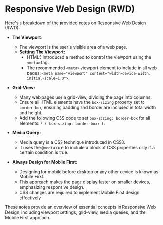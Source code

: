 # Responsive Web Design (RWD)

Here's a breakdown of the provided notes on Responsive Web Design (RWD):

- **The Viewport:**

  - The viewport is the user's visible area of a web page.
  - **Setting The Viewport:**
    - HTML5 introduced a method to control the viewport using the `<meta>` tag.
    - The recommended `<meta>` viewport element to include in all web pages: `<meta name="viewport" content="width=device-width, initial-scale=1.0">`.

- **Grid-View:**

  - Many web pages use a grid-view, dividing the page into columns.
  - Ensure all HTML elements have the `box-sizing` property set to `border-box`, ensuring padding and border are included in total width and height.
  - Add the following CSS code to set `box-sizing: border-box` for all elements: `* { box-sizing: border-box; }`.

- **Media Query:**

  - Media query is a CSS technique introduced in CSS3.
  - It uses the `@media` rule to include a block of CSS properties only if a certain condition is true.

- **Always Design for Mobile First:**
  - Designing for mobile before desktop or any other device is known as Mobile First.
  - This approach makes the page display faster on smaller devices, emphasizing responsive design.
  - CSS changes are required to implement Mobile First design effectively.

These notes provide an overview of essential concepts in Responsive Web Design, including viewport settings, grid-view, media queries, and the Mobile First approach.

